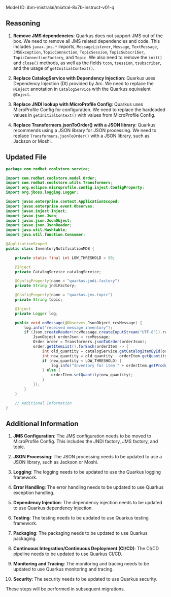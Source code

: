 Model ID: ibm-mistralai/mixtral-8x7b-instruct-v01-q

## Reasoning

1. **Remove JMS dependencies**: Quarkus does not support JMS out of the box. We need to remove all JMS related dependencies and code. This includes `javax.jms.*` imports, `MessageListener`, `Message`, `TextMessage`, `JMSException`, `TopicConnection`, `TopicSession`, `TopicSubscriber`, `TopicConnectionFactory`, and `Topic`. We also need to remove the `init()` and `close()` methods, as well as the fields `tcon`, `tsession`, `tsubscriber`, and the usage of `getInitialContext()`.

2. **Replace CatalogService with Dependency Injection**: Quarkus uses Dependency Injection (DI) provided by Arc. We need to replace the `@Inject` annotation in `CatalogService` with the Quarkus equivalent `@Inject`.

3. **Replace JNDI lookup with MicroProfile Config**: Quarkus uses MicroProfile Config for configuration. We need to replace the hardcoded values in `getInitialContext()` with values from MicroProfile Config.

4. **Replace Transformers.jsonToOrder() with a JSON library**: Quarkus recommends using a JSON library for JSON processing. We need to replace `Transformers.jsonToOrder()` with a JSON library, such as Jackson or Moshi.

## Updated File

```java
package com.redhat.coolstore.service;

import com.redhat.coolstore.model.Order;
import com.redhat.coolstore.utils.Transformers;
import org.eclipse.microprofile.config.inject.ConfigProperty;
import org.jboss.logging.Logger;

import javax.enterprise.context.ApplicationScoped;
import javax.enterprise.event.Observes;
import javax.inject.Inject;
import javax.json.Json;
import javax.json.JsonObject;
import javax.json.JsonReader;
import java.util.Hashtable;
import java.util.function.Consumer;

@ApplicationScoped
public class InventoryNotificationMDB {

    private static final int LOW_THRESHOLD = 50;

    @Inject
    private CatalogService catalogService;

    @ConfigProperty(name = "quarkus.jndi.factory")
    private String jndiFactory;

    @ConfigProperty(name = "quarkus.jms.topic")
    private String topic;

    @Inject
    private Logger log;

    public void onMessage(@Observes JsonObject rcvMessage) {
        log.info("received message inventory");
        if (Json.createReader(rcvMessage.createInputStream("UTF-8")).readObject() != null) {
            JsonObject orderJson = rcvMessage;
            Order order = Transformers.jsonToOrder(orderJson);
            order.getItemList().forEach(orderItem -> {
                int old_quantity = catalogService.getCatalogItemById(orderItem.getProductId()).getInventory().getQuantity();
                int new_quantity = old_quantity - orderItem.getQuantity();
                if (new_quantity < LOW_THRESHOLD) {
                    log.info("Inventory for item " + orderItem.getProductId() + " is below threshold (" + LOW_THRESHOLD + "), contact supplier!");
                } else {
                    orderItem.setQuantity(new_quantity);
                }
            });
        }
    }

    // Additional Information
}
```

## Additional Information

1. **JMS Configuration**: The JMS configuration needs to be moved to MicroProfile Config. This includes the JNDI factory, JMS factory, and topic.

2. **JSON Processing**: The JSON processing needs to be updated to use a JSON library, such as Jackson or Moshi.

3. **Logging**: The logging needs to be updated to use the Quarkus logging framework.

4. **Error Handling**: The error handling needs to be updated to use Quarkus exception handling.

5. **Dependency Injection**: The dependency injection needs to be updated to use Quarkus dependency injection.

6. **Testing**: The testing needs to be updated to use Quarkus testing framework.

7. **Packaging**: The packaging needs to be updated to use Quarkus packaging.

8. **Continuous Integration/Continuous Deployment (CI/CD)**: The CI/CD pipeline needs to be updated to use Quarkus CI/CD.

9. **Monitoring and Tracing**: The monitoring and tracing needs to be updated to use Quarkus monitoring and tracing.

10. **Security**: The security needs to be updated to use Quarkus security.

These steps will be performed in subsequent migrations.